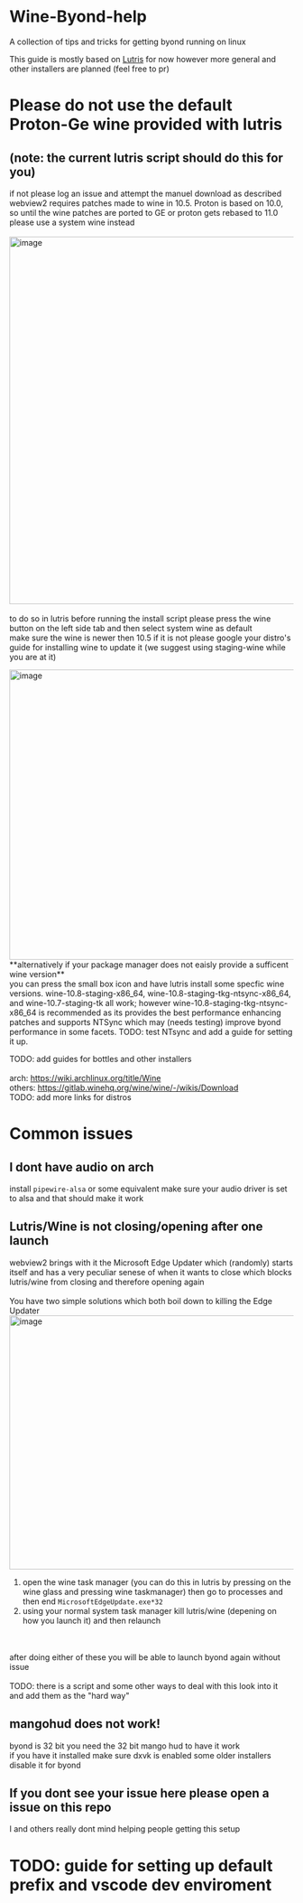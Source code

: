 # Wine-Byond-help
A collection of tips and tricks for getting byond running on linux

This guide is mostly based on [Lutris](https://lutris.net/games/byond/) for now however more general and other installers are planned (feel free to pr) 

# Please do not use the default Proton-Ge wine provided with lutris
## (note: the current lutris script should do this for you)
if not please log an issue and attempt the manuel download as described<br />
webview2 requires patches made to wine in 10.5. Proton is based on 10.0, so until the wine patches are ported to GE or proton gets rebased to 11.0 please use a system wine instead
<br /> <br />
<img width="1047" height="651" alt="image" src="https://github.com/user-attachments/assets/61b333a0-f9cf-48f9-b538-d41d1d5b92af" />
<br /> <br />
to do so in lutris before running the install script please press the wine button on the left side tab and then select system wine as default <br />
make sure the wine is newer then 10.5 if it is not please google your distro's guide for installing wine to update it (we suggest using staging-wine while you are at it)<br />

<img width="850" height="514" alt="image" src="https://github.com/user-attachments/assets/87f50a35-9f87-4842-be2d-cdf022b5d3b3" />
**alternatively if your package manager does not eaisly provide a sufficent wine version**<br />
you can press the small box icon and have lutris install some specfic wine versions. wine-10.8-staging-x86_64, wine-10.8-staging-tkg-ntsync-x86_64, and wine-10.7-staging-tk all work; however wine-10.8-staging-tkg-ntsync-x86_64 is recommended as its provides the best performance enhancing patches and supports NTSync which may (needs testing) improve byond performance in some facets.
TODO: test NTsync and add a guide for setting it up.


TODO: add guides for bottles and other installers<br />
<br />
arch: https://wiki.archlinux.org/title/Wine<br />
others: https://gitlab.winehq.org/wine/wine/-/wikis/Download<br />
TODO: add more links for distros <br />

# Common issues
## I dont have audio on arch
install `pipewire-alsa` or some equivalent make sure your audio driver is set to alsa and that should make it work

## Lutris/Wine is not closing/opening after one launch
webview2 brings with it the Microsoft Edge Updater which (randomly) starts itself and has a very peculiar senese of when it wants to close which blocks lutris/wine from closing and therefore opening again<br />
<br />
You have two simple solutions which both boil down to killing the Edge Updater <br />
<img width="1170" height="450" alt="image" src="https://github.com/user-attachments/assets/c2557a67-72f8-4832-8910-03366ce6b7fa" />
1. open the wine task manager (you can do this in lutris by pressing on the wine glass and pressing wine taskmanager) then go to processes and then end `MicrosoftEdgeUpdate.exe*32` <br />
2. using your normal system task manager kill lutris/wine (depening on how you launch it) and then relaunch <br />


<br /><br />
after doing either of these you will be able to launch byond again without issue
<br /><br />
TODO: there is a script and some other ways to deal with this look into it and add them as the "hard way"

## mangohud does not work!
byond is 32 bit you need the 32 bit mango hud to have it work<br />
if you have it installed make sure dxvk is enabled some older installers disable it for byond

## If you dont see your issue here please open a issue on this repo 
I and others really dont mind helping people getting this setup

# TODO: guide for setting up default prefix and vscode dev enviroment
